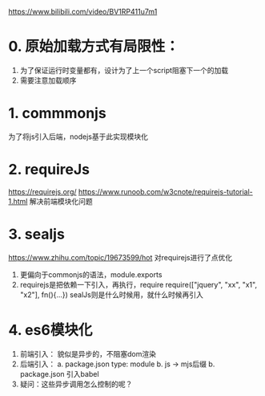 https://www.bilibili.com/video/BV1RP411u7m1

# 0. 原始加载方式有局限性：
1. 为了保证运行时变量都有，设计为了上一个script阻塞下一个的加载
2. 需要注意加载顺序

# 1. commmonjs
为了将js引入后端，nodejs基于此实现模块化

# 2. requireJs
https://requirejs.org/
https://www.runoob.com/w3cnote/requirejs-tutorial-1.html
解决前端模块化问题

# 3. sealjs
https://www.zhihu.com/topic/19673599/hot
对requirejs进行了点优化
1. 更偏向于commonjs的语法，module.exports
2. requirejs是把依赖一下引入，再执行，require
   require(["jquery", "xx", "x1", "x2"], fn(){...})
   sealJs则是什么时候用，就什么时候再引入

# 4. es6模块化
1. 前端引入：<script type="module"></script>
   貌似是异步的，不阻塞dom渲染
2. 后端引入：
   a. package.json  type: module
   b. js -> mjs后缀
   b. package.json  引入babel
3. 疑问：这些异步调用怎么控制的呢？
   

 